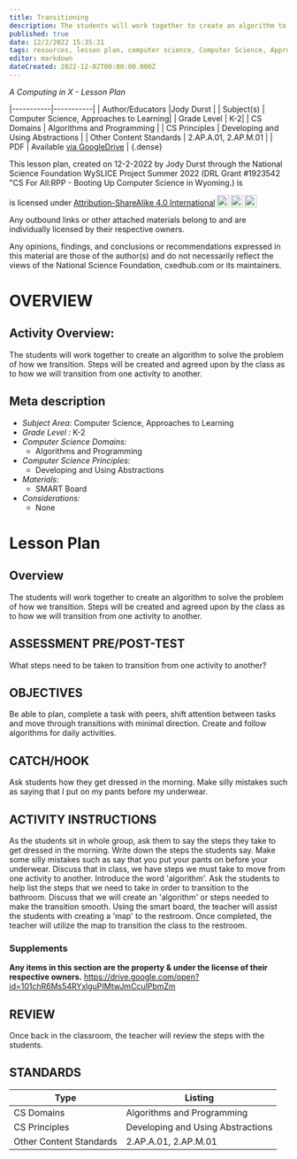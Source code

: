 ```yaml
---
title: Transitioning
description: The students will work together to create an algorithm to solve the problem of how we transition. Steps will be created and agreed upon by the class as to how we will transition from one activity to another.
published: true
date: 12/2/2022 15:35:31
tags: resources, lesson plan, computer science, Computer Science, Approaches to Learning 
editor: markdown
dateCreated: 2022-12-02T00:00:00.000Z
---
```

*A Computing in X - Lesson Plan*

|-----------|-----------|
| Author/Educators |Jody Durst |
| Subject(s) | Computer Science, Approaches to Learning|
| Grade Level | K-2|
| CS Domains | Algorithms and Programming |
| CS Principles | Developing and Using Abstractions |
| Other Content Standards | 2.AP.A.01, 2.AP.M.01 | 
| PDF | Available [via GoogleDrive](https://drive.google.com/open?id=1nBDBnsCXu3rU3iutgDSG5HNkUbJ0EtWQ) |
{.dense}






This lesson plan, created on 12-2-2022 by Jody Durst through the National Science Foundation WySLICE Project Summer 2022 (DRL Grant #1923542 "CS For All:RPP - Booting Up Computer Science in Wyoming.) is  <p xmlns:cc="http://creativecommons.org/ns#" >  is licensed under <a href="http://creativecommons.org/licenses/by-sa/4.0/?ref=chooser-v1" target="_blank" rel="license noopener noreferrer" style="display:inline-block;">Attribution-ShareAlike 4.0 International<img style="height:22px!important;margin-left:3px;vertical-align:text-bottom;" src="https://mirrors.creativecommons.org/presskit/icons/cc.svg?ref=chooser-v1"><img style="height:22px!important;margin-left:3px;vertical-align:text-bottom;" src="https://mirrors.creativecommons.org/presskit/icons/by.svg?ref=chooser-v1"><img style="height:22px!important;margin-left:3px;vertical-align:text-bottom;" src="https://mirrors.creativecommons.org/presskit/icons/sa.svg?ref=chooser-v1"></a></p>


Any outbound links or other attached materials belong to and are individually licensed by their respective owners. 


Any opinions, findings, and conclusions or recommendations expressed in this material are those of the author(s) and do not necessarily reflect the views of the National Science Foundation, cxedhub.com or its maintainers.


# OVERVIEW
## Activity Overview:  
The students will work together to create an algorithm to solve the problem of how we transition. Steps will be created and agreed upon by the class as to how we will transition from one activity to another.
## Meta description
+ *Subject Area:* Computer Science, Approaches to Learning 
+ *Grade Level :* K-2 
+ *Computer Science Domains:*
   + Algorithms and Programming
+ *Computer Science Principles:*
   + Developing and Using Abstractions
+ *Materials:* 
   + SMART Board
+ *Considerations:*
   + None


# Lesson Plan
## Overview
The students will work together to create an algorithm to solve the problem of how we transition. Steps will be created and agreed upon by the class as to how we will transition from one activity to another.
## ASSESSMENT PRE/POST-TEST
What steps need to be taken to transition from one activity to another?
## OBJECTIVES
Be able to plan, complete a task with peers, shift attention between tasks and move through transitions with minimal direction.
Create and follow algorithms for daily activities.


## CATCH/HOOK
Ask students how they get dressed in the morning. Make silly mistakes such as saying that I put on my pants before my underwear.


## ACTIVITY INSTRUCTIONS
As the students sit in whole group, ask them to say the steps they take to get dressed in the morning. Write down the steps the students say. Make some silly mistakes such as say that you put your pants on before your underwear. Discuss that in class, we have steps we must take to move from one activity to another. Introduce the word 'algorithm'. Ask the students to help list the steps that we need to take in order to transition to the bathroom. Discuss that we will create an 'algorithm' or steps needed to make the transition smooth. Using the smart board, the teacher will assist the students with creating a 'map' to the restroom. Once completed, the teacher will utilize the map to transition the class to the restroom.


### Supplements
**Any items in this section are the property & under the license of their respective owners.**
https://drive.google.com/open?id=101chR6Ms54RYxlguPIMtwJmCculPbmZm




## REVIEW
Once back in the classroom, the teacher will review the steps with the students.
## STANDARDS        
| Type | Listing | 
|-----------|-----------|
| CS Domains  | Algorithms and Programming|
| CS Principles   | Developing and Using Abstractions|
| Other Content Standards | 2.AP.A.01, 2.AP.M.01  |